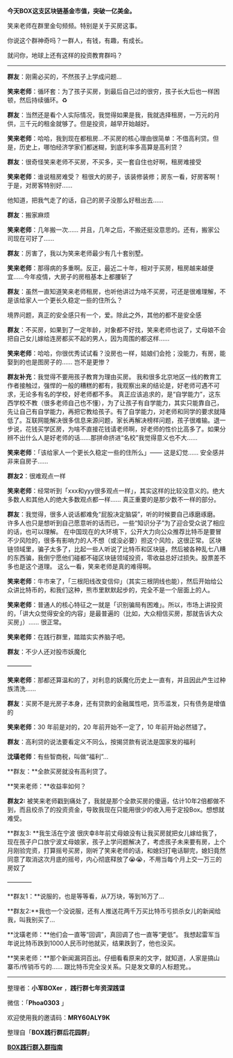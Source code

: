 **今天BOX这支区块链基金市值，突破一亿美金。**

笑来老师在群里金句频频。特别是关于买房这事。

你说这个群神奇吗？一群人，有钱，有趣，有成长。

就问你，地球上还有这样的投资教育群吗？

------

**群友**：刚需必买的，不然孩子上学成问题...

**笑来老师**：循环套：为了孩子买房，到最后自己过的很穷，孩子长大后也一样困顿，然后持续循环。♻️

**群友**：当然还是看个人实际情况，我觉得如果是我，我就选择租房，一万元的月供，三千元的租金就够了。但是投资，越早开始越好。

**笑来老师**：哈哈，我到现在都租房...不买房的核心理由很简单：不借高利贷。但是，历史上，哪怕经济学家们都迷糊，到底利率多高算是高利贷？

**群友**：很奇怪笑来老师不买房，不买多，买一套自住也好啊，租房难接受

**笑来老师**：谁说租房难受？
租很大的房子，该装修装修；房东一看，好房客啊！于是，对房客特别好……

他知道，把我气走了的话，自己的房子没那么好租出去……

**群友**：搬家麻烦

**笑来老师**：几年搬一次…… 并且，几年之后，不搬还挺没意思的。还有，搬家公司现在可好了……

**群友**：厉害了，我以为笑来老师最少有几十套别墅。

**笑来老师**：那得病的多重啊。反正，最近二十年，相对于买房，租房越来越便宜……今年疫情，大房子的房租基本上都腰斩了

**群友**：虽然一直知道笑来老师租房，也听他讲过为啥不买房，可还是很难理解，不是该给家人一个更长久稳定一些的住所么？

境界问题，真正的安全感只有一个，爱。除此之外，其他的都不是安全感

**群友**：不买房，如果到了一定年龄，对象都不好找，笑来老师也说了，丈母娘不会把自己女儿嫁给连房都买不起的男人，因为周围的都这样……

**笑来老师**：哈哈，你很优秀试试看？没房也一样，姑娘们会抢；没能力，有房，能娶到的也是图房子的…… 岂不是更惨？

**群友补充**：我觉得不要用孩子教育为理由买房。
我和很多北京地区一线的教育工作者接触过，强悍的一般的糟糕的都有，我观察出来的结论是，好老师可遇不可求，无论多有名的学校，好老师都不多。
真正应该追求的，是“自学能力”，这东西学校不教（很多老师自己也不懂），为了让孩子有自学能力，其实只能靠自己，先让自己有自学能力，再把它教给孩子。有了自学能力，对老师和同学的要求就降低了。互联网能解决很多信息来源问题，家长再解决榜样问题，孩子很难输。退一步说，花钱买学区房，为啥不直接花钱请老师啊，好老师的性价比高多了。如果分辨不出什么人是好老师的话……那拼命挤进“名校”我觉得意义也不大……

**笑来老师**：「该给家人一个更长久稳定一些的住所么」—— 这是幻觉…… 安全感并非来自房子……

**群友2**：很难观点一样

**笑来老师**：经常听到「xxx和yyy很多观点一样」，其实这样的比较没意义的。绝大多数人和其他人的绝大多数观点都一样…… 真正重要的是那少数不一样的部分。

**群友**：我觉得，很多人说话都难免“屁股决定脑袋”，听的时候要自己琢磨琢磨。
许多人也只是想听到自己愿意听的话而已，一些“知识分子”为了迎合受众说了相应的话，也可以理解。
在中国现在的大环境下，公开大力向公众推荐比特币是要冒不少风险的，很多有影响力的人不想（或没必要）担这个风险，这很正常。
区块链领域里，骗子太多了，比起一些人听说了比特币和区块链，然后被各种乱七八糟的东西骗，我倒宁愿他们碰都不碰区块链领域投资，零收益总好过损失。股票差不多也是这个道理。
这么一看，笑来老师是真的难得啊。

**笑来老师**：牛市来了，「三根阳线改变信仰」（其实三根阴线也能），然后开始给公众讲比特币的，和我们这种，熊市里默默起步的，完全不是一个层面上的人。



**笑来老师**：普通人的核心特征之一就是「识别骗局有困难」。所以，市场上讲投资的，「讲大众觉得安全的内容」是最普遍的（比如，大众相信买房，那就告诉大众买房」）…… 很正常。

**笑来老师**：在践行群里，踏踏实实养脑子吧。

**群友**：不少人还对股市妖魔化

————

**笑来老师**：那都还算温和的了，对利息的妖魔化历史上一直有，并且因此产生过种族清洗……

**群友**：买房不是光房子本身，还有贷款的金融属性吧，货币滥发，只有债务是增值的

**笑来老师**：30 年前是对的，20 年前开始不一定了，10 年前开始必然错了。

**群友**：高利贷的说法要看定义不同么，按揭贷款有说法是国家发的福利

**沈璜老师**：有些智商税，叫做“福利”...

**群友：**全款买房就没有高利贷了。

**笑来老师：**收益率如何？

**群友2:** 被笑来老师戳到痛处了，我就是那个全款买房的傻逼，估计10年2倍都做不到，而且绞杀了的投资资金，导致我现在只能用很少的收入用于定投Box。想想就难受。

**群友3: **我生活在宁波 很庆幸8年前丈母娘没有让我买房就把女儿嫁给我了，现在孩子户口放宁波丈母娘家，孩子上学问题解决了，考虑孩子未来要有房，上个月刚验完资，打算摇号买房，刚听了笑来老师的话，和媳妇打电话聊完，媳妇竟然同意了取消这次月底的摇号，内心彻底释放了😭😭，不用当每个月上交一万三的房奴了

————

**群友1：**说服的，也是等等看，从7万块，等到16万了…

**群友2:**我也一个没说服，还有人推送花两千万买比特币亏损杀女儿的新闻给我，叫我别买了...

**沈璜老师：**他们会一直等“回调”，真回调了也一直等“更低”。
我想起雷军当年说比特币跌到1000人民币时他就买，结果跌到了，他也没买。

**笑来老师：**那个新闻漏洞百出。仔细看看原来的文字，就知道，人家是搞山寨币/传销币亏的…… 跟比特币完全没关系。只是发文章的人标题党。。

------

整理者：**小军BOXer** ，**践行群七年资深践谍**

微信：「**Phoa0303** 」 

欢迎使用我的邀请码：**MRY60ALY9K**

整理自「**BOX践行群后花园群**」

[**BOX践行群入群指南**](https://www.yuque.com/books/share/0abb8172-17f3-482b-b1d2-cc92088edd16)

